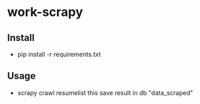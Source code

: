 # work-scrapy #

## Install ##
* pip install -r requirements.txt

## Usage ##
* scrapy crawl resumelist
this save result in db "data_scraped"

